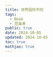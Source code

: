 ```yaml
---
title: 世界因你不同
tags:
  - Book
  - 范海涛
public: true
date: 2024-10-05
updated: 2024-10-05
toc: true
mathjax: true
---
```



